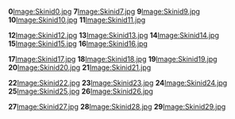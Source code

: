 **0**[Image:Skinid0.jpg](/docs/Image:Skinid0.jpg.md "wikilink") **7**[Image:Skinid7.jpg](/Image:Skinid7.jpg.md "wikilink") **9**[Image:Skinid9.jpg](/Image:Skinid9.jpg.md "wikilink") **10**[Image:Skinid10.jpg](/Image:Skinid10.jpg.md "wikilink") **11**[Image:Skinid11.jpg](/Image:Skinid11.jpg.md "wikilink")

**12**[Image:Skinid12.jpg](/docs/Image:Skinid12.jpg.md "wikilink") **13**[Image:Skinid13.jpg](/Image:Skinid13.jpg.md "wikilink") **14**[Image:Skinid14.jpg](/Image:Skinid14.jpg.md "wikilink") **15**[Image:Skinid15.jpg](/Image:Skinid15.jpg.md "wikilink") **16**[Image:Skinid16.jpg](/Image:Skinid16.jpg.md "wikilink")

**17**[Image:Skinid17.jpg](/docs/Image:Skinid17.jpg.md "wikilink") **18**[Image:Skinid18.jpg](/Image:Skinid18.jpg.md "wikilink") **19**[Image:Skinid19.jpg](/Image:Skinid19.jpg.md "wikilink") **20**[Image:Skinid20.jpg](/Image:Skinid20.jpg.md "wikilink") **21**[Image:Skinid21.jpg](/Image:Skinid21.jpg.md "wikilink")

**22**[Image:Skinid22.jpg](/docs/Image:Skinid22.jpg.md "wikilink") **23**[Image:Skinid23.jpg](/Image:Skinid23.jpg.md "wikilink") **24**[Image:Skinid24.jpg](/Image:Skinid24.jpg.md "wikilink") **25**[Image:Skinid25.jpg](/Image:Skinid25.jpg.md "wikilink") **26**[Image:Skinid26.jpg](/Image:Skinid26.jpg.md "wikilink")

**27**[Image:Skinid27.jpg](/docs/Image:Skinid27.jpg.md "wikilink") **28**[Image:Skinid28.jpg](/Image:Skinid28.jpg.md "wikilink") **29**[Image:Skinid29.jpg](/Image:Skinid29.jpg.md "wikilink")
